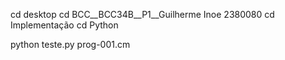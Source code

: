 cd desktop
cd BCC__BCC34B__P1__Guilherme Inoe 2380080
cd Implementação
cd Python

python teste.py prog-001.cm
